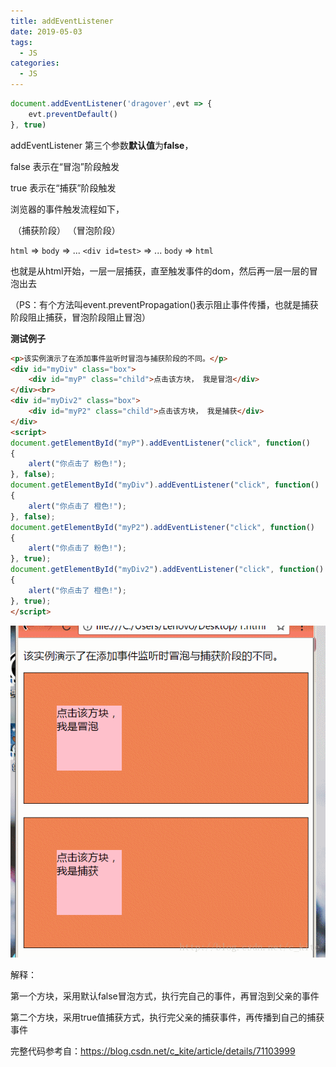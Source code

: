 ```yaml
---
title: addEventListener
date: 2019-05-03
tags:
  - JS
categories:
  - JS
---
```


```javascript
document.addEventListener('dragover',evt => {
    evt.preventDefault()
}, true)
```

addEventListener 第三个参数**默认值**为**false**，

false 表示在“冒泡”阶段触发

true  表示在“捕获”阶段触发

浏览器的事件触发流程如下，

​      （捕获阶段）        （冒泡阶段）

`html` => `body` => ... `<div id=test>` => ... `body` => `html`

也就是从html开始，一层一层捕获，直至触发事件的dom，然后再一层一层的冒泡出去

（PS：有个方法叫event.preventPropagation()表示阻止事件传播，也就是捕获阶段阻止捕获，冒泡阶段阻止冒泡）

**测试例子**

 

```html
<p>该实例演示了在添加事件监听时冒泡与捕获阶段的不同。</p>
<div id="myDiv" class="box">
    <div id="myP" class="child">点击该方块， 我是冒泡</div>
</div><br>
<div id="myDiv2" class="box">
    <div id="myP2" class="child">点击该方块， 我是捕获</div>
</div>
<script>
document.getElementById("myP").addEventListener("click", function()
{
    alert("你点击了 粉色!");
}, false);
document.getElementById("myDiv").addEventListener("click", function()
{
    alert("你点击了 橙色!");
}, false);
document.getElementById("myP2").addEventListener("click", function()
{
    alert("你点击了 粉色!");
}, true);
document.getElementById("myDiv2").addEventListener("click", function()
{
    alert("你点击了 橙色!");
}, true);
</script>
```

![img](/img/20170502210420519.gif)

解释：

第一个方块，采用默认false冒泡方式，执行完自己的事件，再冒泡到父亲的事件

第二个方块，采用true值捕获方式，执行完父亲的捕获事件，再传播到自己的捕获事件

完整代码参考自：https://blog.csdn.net/c_kite/article/details/71103999